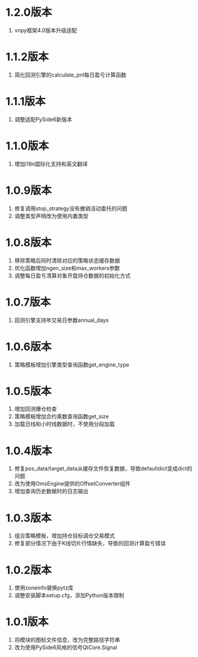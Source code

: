 # 1.2.0版本

1. vnpy框架4.0版本升级适配

# 1.1.2版本

1. 简化回测引擎的calculate_pnl每日盈亏计算函数

# 1.1.1版本

1. 调整适配PySide6新版本

# 1.1.0版本

1. 增加i18n国际化支持和英文翻译

# 1.0.9版本

1. 修复调用stop_strategy没有撤销活动委托的问题
2. 调整类型声明改为使用内置类型

# 1.0.8版本

1. 移除策略后同时清除对应的策略状态缓存数据
2. 优化函数增加ngen_size和max_workers参数
3. 调整每日盈亏清算对象开盘持仓数据的初始化方式

# 1.0.7版本

1. 回测引擎支持年交易日参数annual_days

# 1.0.6版本

1. 策略模板增加引擎类型查询函数get_engine_type

# 1.0.5版本

1. 增加回测爆仓检查
2. 策略模板增加合约乘数查询函数get_size
3. 加载日线和小时线数据时，不使用分段加载


# 1.0.4版本

1. 修复pos_data/target_data从缓存文件恢复数据，导致defaultdict变成dict的问题
2. 改为使用OmsEngine提供的OffsetConverter组件
3. 增加查询历史数据时的日志输出


# 1.0.3版本

1. 组合策略模板，增加持仓目标调仓交易模式
2. 修复部分情况下由于K线切片行情缺失，导致的回测计算盈亏错误

# 1.0.2版本

1. 使用zoneinfo替换pytz库
2. 调整安装脚本setup.cfg，添加Python版本限制

# 1.0.1版本

1. 将模块的图标文件信息，改为完整路径字符串
2. 改为使用PySide6风格的信号QtCore.Signal